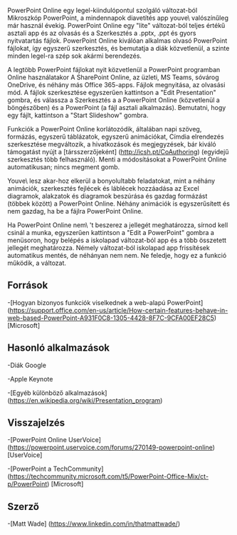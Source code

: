 
PowerPoint Online egy legel-kiindulópontul szolgáló változat-ból Mikroszkóp PowerPoint,
a mindennapok diavetítés app youve\ valószínűleg már használ évekig.
PowerPoint Online egy \"lite\" változat-ból teljes értékű asztali app
és az olvasás és a Szerkesztés a .pptx, .ppt és gyors nyitvatartás
fájlok. PowerPoint Online kiválóan alkalmas olvasó PowerPoint fájlokat, így
egyszerű szerkesztés, és bemutatja a diák közvetlenül, a szinte minden
legel-ra szép sok akármi berendezés.

A legtöbb PowerPoint fájlokat nyit közvetlenül a PowerPoint programban Online használatakor
A SharePoint Online, az üzleti, MS Teams, sóvárog OneDrive, és néhány
más Office 365-apps. Fájlok megnyitása, az olvasási mód. A fájlok szerkesztése
egyszerűen kattintson a \"Edit Presentation\" gombra, és válassza a Szerkesztés a
a PowerPoint Online (közvetlenül a böngészőben) és a PowerPoint (a fájl
asztali alkalmazás). Bemutatni, hogy egy fájlt, kattintson a \"Start Slideshow\" gombra.

Funkciók a PowerPoint Online korlátozódik, általában napi
szöveg, formázás, egyszerű táblázatok, egyszerű animációkat, Címdia elrendezés szerkesztése
megváltozik, a hivatkozások és megjegyzések, bár kiváló támogatást nyújt
a [társszerzőjeként] (http://icsh.pt/CoAuthoring) (egyidejű szerkesztés
több felhasználó). Menti a módosításokat a PowerPoint Online
automatikusan; nincs megment gomb.

Youve\ lesz akar-hoz elkerül a bonyolultabb feladatokat, mint a néhány animációk, szerkesztés
fejlécek és láblécek hozzáadása az Excel diagramok, alakzatok és diagramok beszúrása
és gazdag formázást (többek között) a PowerPoint Online. Néhány
animációk is egyszerűsített és nem gazdag, ha be a fájlra
PowerPoint Online.

Ha PowerPoint Online nem\ 't beszerez a jellegét meghatározza, sírnod kell csinál a
munka, egyszerűen kattintson a \"Edit a PowerPoint\" gombra a menüsoron, hogy
belépés a iskolapad változat-ból app és a több összetett jellegét meghatározza.
Némely változat-ból iskolapad app frissítések automatikus mentés, de néhányan nem
nem. Ne feledje, hogy ez a funkció működik, a változat.

Források
---------

-[Hogyan bizonyos funkciók viselkednek a web-alapú
    PowerPoint] (https://support.office.com/en-us/article/How-certain-features-behave-in-web-based-PowerPoint-A931F0C8-1305-4428-8F7C-9CFA00EF28C5)
    \[Microsoft\]

Hasonló alkalmazások
--------------------

-Diák Google

-Apple Keynote

-[Egyéb különböző
    alkalmazások] (https://en.wikipedia.org/wiki/Presentation_program)

Visszajelzés
---------

-[PowerPoint Online UserVoice] (https://powerpoint.uservoice.com/forums/270149-powerpoint-online)
    \[UserVoice\]

-[PowerPoint a TechCommunity] (https://techcommunity.microsoft.com/t5/PowerPoint-Office-Mix/ct-p/PowerPoint)
    \[Microsoft\]

Szerző
---------

-[Matt Wade] (https://www.linkedin.com/in/thatmattwade/)

